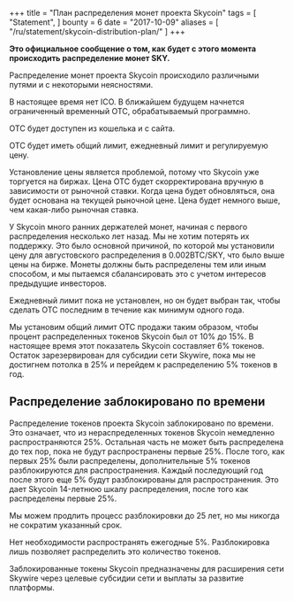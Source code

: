 +++
title = "План распределения монет проекта Skycoin"
tags = [
    "Statement",
]
bounty = 6
date = "2017-10-09"
aliases = [
	"/ru/statement/skycoin-distribution-plan/"
]
+++

**Это официальное сообщение о том, как будет с этого момента
происходить распределение монет SKY.**

Распределение монет проекта Skycoin происходило различными путями и
с некоторыми неясностями.

В настоящее время нет ICO. В ближайшем будущем начнется ограниченный
временный OTC, обрабатываемый программно.

OTC будет доступен из кошелька и с сайта.

OTC будет иметь общий лимит, ежедневный лимит и регулируемую цену.

Установление цены является проблемой, потому что Skycoin уже торгуется на биржах.
Цена OTC будет скорректирована вручную в зависимости от рыночной ставки. Когда
цена будет обновляться, она будет основана на текущей рыночной цене. Цена будет
немного выше, чем какая-либо рыночная ставка.

У Skycoin много ранних держателей монет, начиная с первого распределения
несколько лет назад. Мы не хотим потерять их поддержку. Это было основной
причиной, по которой мы установили цену для августовского распределения в
0.002BTC/SKY, что было выше цены на бирже. Монеты должны быть распределены
тем или иным способом, и мы пытаемся сбалансировать это с учетом интересов
предыдущие инвесторов.

Ежедневный лимит пока не установлен, но он будет выбран так, чтобы сделать
ОТС последним в течение как минимум одного года.

Мы установим общий лимит ОТС продажи таким образом, чтобы процент
распределенных токенов Skycoin был от 10% до 15%. В настоящее время этот
показатель Skycoin составляет 6% токенов.
Остаток зарезервирован для субсидии сети Skywire, пока мы не достигнем потолка
в 25% и перейдем к распределению 5% токенов в год.

## Распределение заблокировано по времени

Распределение токенов проекта Skycoin заблокировано по времени. Это означает,
что из нераспределенных токенов Skycoin немедленно распространяются 25%.
Остальная часть не может быть распределена до тех пор, пока не будут
распространены первые 25%. После того, как первых 25% были распределены,
дополнительные 5% токенов разблокируются для распространения. Каждый
последующий год после этого еще 5% будут разблокированы для распространения.
Это дает Skycoin 14-летнюю шкалу распределения, после того как распределены
первые 25%.

Мы можем продлить процесс разблокировки до 25 лет, но мы никогда не сократим
указанный срок.

Нет необходимости распространять ежегодные 5%. Разблокировка лишь позволяет
распределить это количество токенов.

Заблокированные токены Skycoin предназначены для расширения сети Skywire через
целевые субсидии сети и выплаты за развитие платформы.

